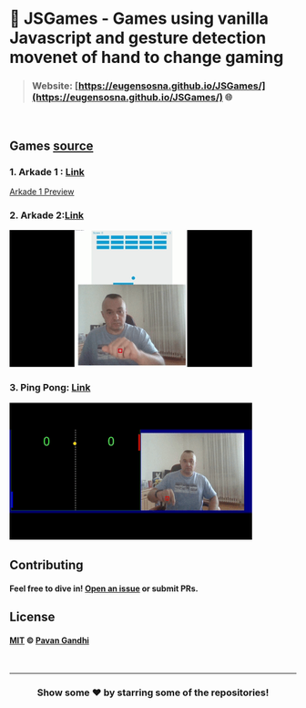 # 👾 JSGames - Games using vanilla Javascript and gesture detection movenet of hand to change gaming 

> ### Website: [https://eugensosna.github.io/JSGames/](https://eugensosna.github.io/JSGames/) 🌐

<br />

## Games [source](https://github.com/eugensosna/JSGames)


### 1. Arkade 1 : [Link](./Arkade_slow/index.html)
[Arkade 1 Preview](assets/1.gif)
### 2. Arkade 2:[Link](./Arkade3/)
![Arkade 2 Preview](assets/2.gif)
### 3. Ping Pong: [Link](./Ping%20Pong/)
![Ping Pong Preview](assets/3.gif)


## Contributing

#### Feel free to dive in! [Open an issue](https://github.com/iampavangandhi/JSGames/issues/new) or submit PRs.

## License

#### [MIT](LICENSE) © [Pavan Gandhi](https://github.com/iampavangandhi)

<br />

---

<div align="center">

<h3>Show some ❤️ by starring some of the repositories!</h3>

</div>
